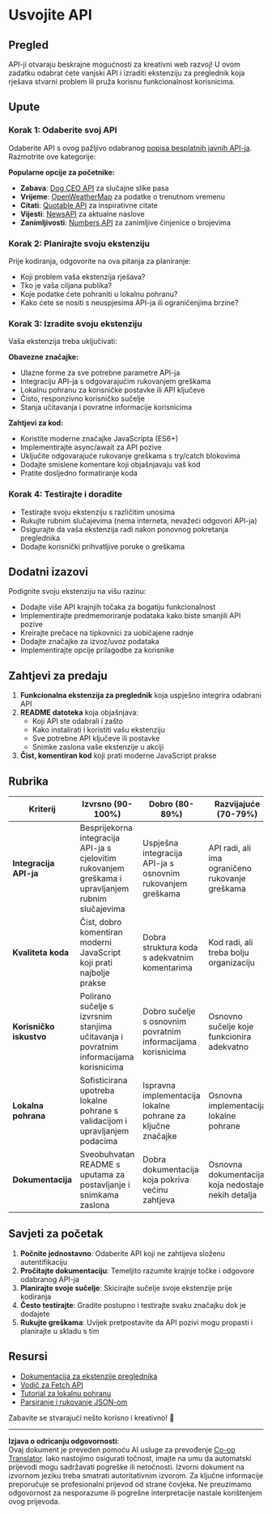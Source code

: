 <!--
CO_OP_TRANSLATOR_METADATA:
{
  "original_hash": "25b8d28b8531352d4eb67291fd7824c4",
  "translation_date": "2025-10-25T00:15:58+00:00",
  "source_file": "5-browser-extension/2-forms-browsers-local-storage/assignment.md",
  "language_code": "hr"
}
-->
# Usvojite API

## Pregled

API-ji otvaraju beskrajne mogućnosti za kreativni web razvoj! U ovom zadatku odabrat ćete vanjski API i izraditi ekstenziju za preglednik koja rješava stvarni problem ili pruža korisnu funkcionalnost korisnicima.

## Upute

### Korak 1: Odaberite svoj API
Odaberite API s ovog pažljivo odabranog [popisa besplatnih javnih API-ja](https://github.com/public-apis/public-apis). Razmotrite ove kategorije:

**Popularne opcije za početnike:**
- **Zabava**: [Dog CEO API](https://dog.ceo/dog-api/) za slučajne slike pasa
- **Vrijeme**: [OpenWeatherMap](https://openweathermap.org/api) za podatke o trenutnom vremenu
- **Citati**: [Quotable API](https://quotable.io/) za inspirativne citate
- **Vijesti**: [NewsAPI](https://newsapi.org/) za aktualne naslove
- **Zanimljivosti**: [Numbers API](http://numbersapi.com/) za zanimljive činjenice o brojevima

### Korak 2: Planirajte svoju ekstenziju
Prije kodiranja, odgovorite na ova pitanja za planiranje:
- Koji problem vaša ekstenzija rješava?
- Tko je vaša ciljana publika?
- Koje podatke ćete pohraniti u lokalnu pohranu?
- Kako ćete se nositi s neuspjesima API-ja ili ograničenjima brzine?

### Korak 3: Izradite svoju ekstenziju
Vaša ekstenzija treba uključivati:

**Obavezne značajke:**
- Ulazne forme za sve potrebne parametre API-ja
- Integraciju API-ja s odgovarajućim rukovanjem greškama
- Lokalnu pohranu za korisničke postavke ili API ključeve
- Čisto, responzivno korisničko sučelje
- Stanja učitavanja i povratne informacije korisnicima

**Zahtjevi za kod:**
- Koristite moderne značajke JavaScripta (ES6+)
- Implementirajte async/await za API pozive
- Uključite odgovarajuće rukovanje greškama s try/catch blokovima
- Dodajte smislene komentare koji objašnjavaju vaš kod
- Pratite dosljedno formatiranje koda

### Korak 4: Testirajte i doradite
- Testirajte svoju ekstenziju s različitim unosima
- Rukujte rubnim slučajevima (nema interneta, nevažeći odgovori API-ja)
- Osigurajte da vaša ekstenzija radi nakon ponovnog pokretanja preglednika
- Dodajte korisnički prihvatljive poruke o greškama

## Dodatni izazovi

Podignite svoju ekstenziju na višu razinu:
- Dodajte više API krajnjih točaka za bogatiju funkcionalnost
- Implementirajte predmemoriranje podataka kako biste smanjili API pozive
- Kreirajte prečace na tipkovnici za uobičajene radnje
- Dodajte značajke za izvoz/uvoz podataka
- Implementirajte opcije prilagodbe za korisnike

## Zahtjevi za predaju

1. **Funkcionalna ekstenzija za preglednik** koja uspješno integrira odabrani API
2. **README datoteka** koja objašnjava:
   - Koji API ste odabrali i zašto
   - Kako instalirati i koristiti vašu ekstenziju
   - Sve potrebne API ključeve ili postavke
   - Snimke zaslona vaše ekstenzije u akciji
3. **Čist, komentiran kod** koji prati moderne JavaScript prakse

## Rubrika

| Kriterij | Izvrsno (90-100%) | Dobro (80-89%) | Razvijajuće (70-79%) | Početno (60-69%) |
|----------|-------------------|----------------|----------------------|------------------|
| **Integracija API-ja** | Besprijekorna integracija API-ja s cjelovitim rukovanjem greškama i upravljanjem rubnim slučajevima | Uspješna integracija API-ja s osnovnim rukovanjem greškama | API radi, ali ima ograničeno rukovanje greškama | Integracija API-ja ima značajne probleme |
| **Kvaliteta koda** | Čist, dobro komentiran moderni JavaScript koji prati najbolje prakse | Dobra struktura koda s adekvatnim komentarima | Kod radi, ali treba bolju organizaciju | Loša kvaliteta koda s minimalnim komentarima |
| **Korisničko iskustvo** | Polirano sučelje s izvrsnim stanjima učitavanja i povratnim informacijama korisnicima | Dobro sučelje s osnovnim povratnim informacijama korisnicima | Osnovno sučelje koje funkcionira adekvatno | Loše korisničko iskustvo s zbunjujućim sučeljem |
| **Lokalna pohrana** | Sofisticirana upotreba lokalne pohrane s validacijom i upravljanjem podacima | Ispravna implementacija lokalne pohrane za ključne značajke | Osnovna implementacija lokalne pohrane | Minimalna ili netočna upotreba lokalne pohrane |
| **Dokumentacija** | Sveobuhvatan README s uputama za postavljanje i snimkama zaslona | Dobra dokumentacija koja pokriva većinu zahtjeva | Osnovna dokumentacija koja nedostaje nekih detalja | Loša ili nedostajuća dokumentacija |

## Savjeti za početak

1. **Počnite jednostavno**: Odaberite API koji ne zahtijeva složenu autentifikaciju
2. **Pročitajte dokumentaciju**: Temeljito razumite krajnje točke i odgovore odabranog API-ja
3. **Planirajte svoje sučelje**: Skicirajte sučelje svoje ekstenzije prije kodiranja
4. **Često testirajte**: Gradite postupno i testirajte svaku značajku dok je dodajete
5. **Rukujte greškama**: Uvijek pretpostavite da API pozivi mogu propasti i planirajte u skladu s tim

## Resursi

- [Dokumentacija za ekstenzije preglednika](https://developer.mozilla.org/docs/Mozilla/Add-ons/WebExtensions)
- [Vodič za Fetch API](https://developer.mozilla.org/docs/Web/API/Fetch_API/Using_Fetch)
- [Tutorial za lokalnu pohranu](https://developer.mozilla.org/docs/Web/API/Window/localStorage)
- [Parsiranje i rukovanje JSON-om](https://developer.mozilla.org/docs/Web/JavaScript/Reference/Global_Objects/JSON)

Zabavite se stvarajući nešto korisno i kreativno! 🚀

---

**Izjava o odricanju odgovornosti**:  
Ovaj dokument je preveden pomoću AI usluge za prevođenje [Co-op Translator](https://github.com/Azure/co-op-translator). Iako nastojimo osigurati točnost, imajte na umu da automatski prijevodi mogu sadržavati pogreške ili netočnosti. Izvorni dokument na izvornom jeziku treba smatrati autoritativnim izvorom. Za ključne informacije preporučuje se profesionalni prijevod od strane čovjeka. Ne preuzimamo odgovornost za nesporazume ili pogrešne interpretacije nastale korištenjem ovog prijevoda.